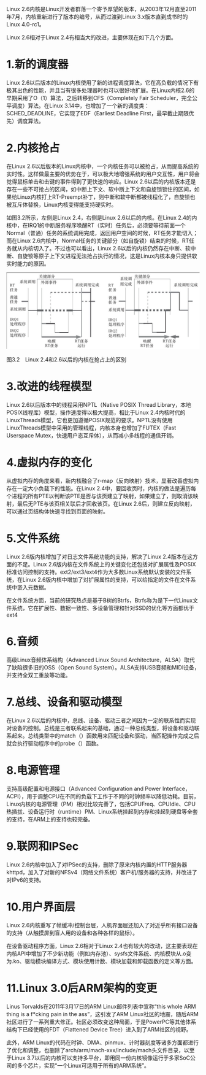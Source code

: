 Linux 2.6内核是Linux开发者群落一个寄予厚望的版本，从2003年12月直至2011年7月，内核重新进行了版本的编号，从而过渡到Linux 3.x版本直到成书时的Linux 4.0-rc1。

Linux 2.6相对于Linux 2.4有相当大的改进，主要体现在如下几个方面。

# 1.新的调度器

Linux 2.6以后版本的Linux内核使用了新的进程调度算法，它在高负载的情况下有极其出色的性能，并且当有很多处理器时也可以很好地扩展。在Linux内核2.6的早期采用了O（1）算法，之后转移到CFS（Completely Fair Scheduler，完全公平调度）算法。在Linux 3.14中，也增加了一个新的调度类：SCHED_DEADLINE，它实现了EDF（Earliest Deadline First，最早截止期限优先）调度算法。

# 2.内核抢占

在Linux 2.6以后版本的Linux内核中，一个内核任务可以被抢占，从而提高系统的实时性。这样做最主要的优势在于，可以极大地增强系统的用户交互性，用户将会觉得鼠标单击和击键的事件得到了更快速的响应。Linux 2.6以后的内核版本还是存在一些不可抢占的区间，如中断上下文、软中断上下文和自旋锁锁住的区间，如果给Linux内核打上RT-Preempt补丁，则中断和软中断都被线程化了，自旋锁也被互斥体替换，Linux内核变得能支持硬实时。

如图3.2所示，左侧是Linux 2.4，右侧是Linux 2.6以后的内核。在Linux 2.4的内核中，在IRQ1的中断服务程序唤醒RT（实时）任务后，必须要等待前面一个Normal（普通）任务的系统调用完成，返回用户空间的时候，RT任务才能切入；而在Linux 2.6内核中，Normal任务的关键部分（如自旋锁）结束的时候，RT任务就从内核切入了。不过也可以看出，Linux 2.6以后的内核仍然存在中断、软中断、自旋锁等原子上下文进程无法抢占执行的情况，这是Linux内核本身只提供软实时能力的原因。

![image-20250323213848102](./figure/image-20250323213848102.png)

图3.2　Linux 2.4和2.6以后的内核在抢占上的区别

# 3.改进的线程模型

Linux 2.6以后版本中的线程采用NPTL（Native POSIX Thread Library，本地POSIX线程库）模型，操作速度得以极大提高，相比于Linux 2.4内核时代的LinuxThreads模型，它也更加遵循POSIX规范的要求。NPTL没有使用LinuxThreads模型中采用的管理线程，内核本身也增加了FUTEX（Fast Userspace Mutex，快速用户态互斥体），从而减小多线程的通信开销。

# 4.虚拟内存的变化

从虚拟内存的角度来看，新内核融合了r-map（反向映射）技术，显著改善虚拟内存在一定大小负载下的性能。在Linux 2.4中，要回收页时，内核的做法是遍历每个进程的所有PTE以判断该PTE是否与该页建立了映射，如果建立了，则取消该映射，最后无PTE与该页相关联后才回收该页。在Linux 2.6后，则建立反向映射，可以通过页结构体快速寻找到页面的映射。

# 5.文件系统

Linux 2.6版内核增加了对日志文件系统功能的支持，解决了Linux 2.4版本在这方面的不足。Linux 2.6版内核在文件系统上的关键变化还包括对扩展属性及POSIX标准访问控制的支持。ext2/ext3/ext4作为大多数Linux系统默认安装的文件系统，在Linux 2.6版内核中增加了对扩展属性的支持，可以给指定的文件在文件系统中嵌入元数据。

在文件系统方面，当前的研究热点是基于B树的Btrfs，Btrfs称为是下一代Linux文件系统，它在扩展性、数据一致性、多设备管理和针对SSD的优化等方面都优于ext4

# 6.音频

高级Linux音频体系结构（Advanced Linux Sound Architecture，ALSA）取代了缺陷很多旧的OSS（Open Sound System）。ALSA支持USB音频和MIDI设备，并支持全双工重放等功能。

# 7.总线、设备和驱动模型

在Linux 2.6以后的内核中，总线、设备、驱动三者之间因为一定的联系性而实现对设备的控制。总线是三者联系起来的基础，通过一种总线类型，将设备和驱动联系起来。总线类型中的match（）函数用来匹配设备和驱动，当匹配操作完成之后就会执行驱动程序中的probe（）函数。

# 8.电源管理

支持高级配置和电源接口（Advanced Configuration and Power Interface，ACPI），用于调整CPU在不同的负载下工作于不同的时钟频率以降低功耗。目前，Linux内核的电源管理（PM）相对比较完善了，包括CPUFreq、CPUIdle、CPU热插拔、设备运行时（runtime）PM、Linux系统挂起到内存和挂起到硬盘等全套的支持，在ARM上的支持也较完备。

# 9.联网和IPSec

Linux 2.6内核中加入了对IPSec的支持，删除了原来内核内置的HTTP服务器khttpd，加入了对新的NFSv4（网络文件系统）客户机/服务器的支持，并改进了对IPv6的支持。

# 10.用户界面层

Linux 2.6内核重写了帧缓冲/控制台层，人机界面层还加入了对近乎所有接口设备的支持（从触摸屏到盲人用的设备和各种各样的鼠标）。

在设备驱动程序方面，Linux 2.6相对于Linux 2.4也有较大的改动，这主要表现在内核API中增加了不少新功能（例如内存池）、sysfs文件系统、内核模块从.o变为.ko、驱动模块编译方式、模块使用计数、模块加载和卸载函数的定义等方面。

# 11.Linux 3.0后ARM架构的变更

Linus Torvalds在2011年3月17日的ARM Linux邮件列表中宣称“this whole ARM thing is a f*cking pain in the ass”，这引发了ARM Linux社区的地震，随后ARM社区进行了一系列重大修正。社区必须改变这种局面，于是PowerPC等其他体系结构下已经使用的FDT（Flattened Device Tree）进入到了ARM社区的视野。

此外，ARM Linux的代码在时钟、DMA、pinmux、计时器刻度等诸多方面都进行了优化和调整，也删除了arch/arm/mach-xxx/include/mach头文件目录，以至于Linux 3.7以后的内核可以支持多平台，即用同一份内核镜像运行于多家SoC公司的多个芯片，实现“一个Linux可适用于所有的ARM系统”。
